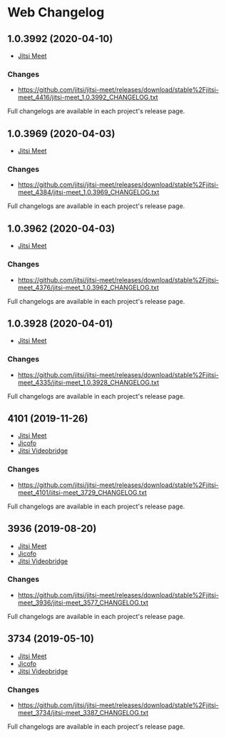 # Web Changelog

## 1.0.3992 (2020-04-10)

- [Jitsi Meet](https://github.com/jitsi/jitsi-meet/releases/tag/stable%2Fjitsi-meet_4416)

### Changes

- https://github.com/jitsi/jitsi-meet/releases/download/stable%2Fjitsi-meet_4416/jitsi-meet_1.0.3992_CHANGELOG.txt

Full changelogs are available in each project's release page.


## 1.0.3969 (2020-04-03)

- [Jitsi Meet](https://github.com/jitsi/jitsi-meet/releases/tag/stable%2Fjitsi-meet_4384)

### Changes

- https://github.com/jitsi/jitsi-meet/releases/download/stable%2Fjitsi-meet_4384/jitsi-meet_1.0.3969_CHANGELOG.txt

Full changelogs are available in each project's release page.


## 1.0.3962 (2020-04-03)

- [Jitsi Meet](https://github.com/jitsi/jitsi-meet/releases/tag/stable%2Fjitsi-meet_4376)

### Changes

- https://github.com/jitsi/jitsi-meet/releases/download/stable%2Fjitsi-meet_4376/jitsi-meet_1.0.3962_CHANGELOG.txt

Full changelogs are available in each project's release page.


## 1.0.3928 (2020-04-01)

- [Jitsi Meet](https://github.com/jitsi/jitsi-meet/releases/tag/stable%2Fjitsi-meet_4335)

### Changes

- https://github.com/jitsi/jitsi-meet/releases/download/stable%2Fjitsi-meet_4335/jitsi-meet_1.0.3928_CHANGELOG.txt

Full changelogs are available in each project's release page.


## 4101 (2019-11-26)

- [Jitsi Meet](https://github.com/jitsi/jitsi-meet/releases/tag/stable/jitsi-meet_4101)
- [Jicofo](https://github.com/jitsi/jicofo/releases/tag/stable/jitsi-meet_4101)
- [Jitsi Videobridge](https://github.com/jitsi/jitsi-videobridge/releases/tag/stable/jitsi-meet_4101)

### Changes

- https://github.com/jitsi/jitsi-meet/releases/download/stable%2Fjitsi-meet_4101/jitsi-meet_3729_CHANGELOG.txt

Full changelogs are available in each project's release page.

## 3936 (2019-08-20)

- [Jitsi Meet](https://github.com/jitsi/jitsi-meet/releases/tag/stable/jitsi-meet_3936)
- [Jicofo](https://github.com/jitsi/jicofo/releases/tag/stable/jitsi-meet_3936)
- [Jitsi Videobridge](https://github.com/jitsi/jitsi-videobridge/releases/tag/stable/jitsi-meet_3936)

### Changes

- https://github.com/jitsi/jitsi-meet/releases/download/stable%2Fjitsi-meet_3936/jitsi-meet_3577_CHANGELOG.txt

Full changelogs are available in each project's release page.

## 3734 (2019-05-10)

- [Jitsi Meet](https://github.com/jitsi/jitsi-meet/releases/tag/stable/jitsi-meet_3734)
- [Jicofo](https://github.com/jitsi/jicofo/releases/tag/stable/jitsi-meet_3734)
- [Jitsi Videobridge](https://github.com/jitsi/jitsi-videobridge/releases/tag/stable/jitsi-meet_3734)

### Changes

- https://github.com/jitsi/jitsi-meet/releases/download/stable%2Fjitsi-meet_3734/jitsi-meet_3387_CHANGELOG.txt

Full changelogs are available in each project's release page.
